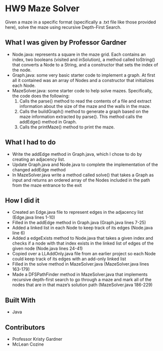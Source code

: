 # HW9 Maze Solver
Given a maze in a specific format (specifically a .txt file like those provided here), solve the maze using recursive Depth-First Search. 

## What I was given by Professor Gardner
* Node.java: represents a square in the maze grid. Each contains an index, two booleans (visited and inSolution), a method called toString() that converts a Node to a String, and a constructor that sets the index of the node.
* Graph.java: some very basic starter code to implement a graph. At first all it contained was an array of Nodes and a constructor that initializes each Node. 
* MazeSolver.java: some starter code to help solve mazes. Specifically, the code does the following:
	1. Calls the parse() method to read the contents of a file and extract information about the size of the maze and the walls in the maze.
	2. Calls the buildGraph() method to generate a graph based on the maze information extracted by parse(). This method calls the addEdge() method in Graph.
	3. Calls the printMaze() method to print the maze.

## What I had to do
* Write the addEdge method in Graph.java, which I chose to do by creating an adjacency list.
* Update Graph.java and Node.java to complete the implementation of the changed addEdge method
* In MazeSolver.java write a method called solve() that takes a Graph as input and returns an ordered array of the Nodes included in the path from the maze entrance to the exit

## How I did it
* Created an Edge.java file to represent edges in the adjacency list (Edge.java lines 1-10)
* Filled in the addEdge method in Graph.java (Graph.java lines 7-25)
* Added a linked list in each Node to keep track of its edges (Node.java line 6)
* Added a edgeExists method to Node.java that takes a given index and checks if a node with that index exists in the linked list of edges of the given node (Node.java lines 24-41)
* Copied over a LLAddOnly.java file from an earlier project so each Node could keep track of its edges with an add-only linked list
* Filled in the solve method in MazeSolver.java (MazeSolver.java lines 163-179)
* Made a DFSPathFinder method in MazeSolver.java that implements recursive depth-first search to go through a maze and mark all of the nodes that are in that maze’s solution path (MazeSolver.java 186-229)

## Built With
* Java

## Contributors
* Professor Kristy Gardner
* McLean Cozine
